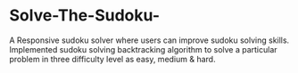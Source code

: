 # Solve-The-Sudoku-
A Responsive sudoku solver where users can improve sudoku solving skills. Implemented sudoku solving backtracking algorithm to solve a particular problem in three difficulty level as easy, medium &amp; hard.
